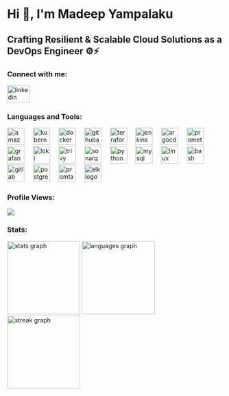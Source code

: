 # Hi 👋, I'm Madeep Yampalaku
## Crafting Resilient & Scalable Cloud Solutions as a DevOps Engineer ⚙️⚡

### Connect with me:

[<img src="https://raw.githubusercontent.com/maurodesouza/profile-readme-generator/master/src/assets/icons/social/linkedin/default.svg" width="52" height="40" alt="linkedin logo" />](https://www.linkedin.com/in/madeep-yampalaku-a3bbab24b/)

### Languages and Tools:

<img src="https://cdn.jsdelivr.net/gh/devicons/devicon/icons/amazonwebservices/amazonwebservices-line-wordmark.svg" height="40" alt="amazonwebservices logo" /> <img width="12" /> <img src="https://cdn.jsdelivr.net/gh/devicons/devicon/icons/kubernetes/kubernetes-plain.svg" height="40" alt="kubernetes logo" /> <img width="12" /> <img src="https://cdn.jsdelivr.net/gh/devicons/devicon/icons/docker/docker-original.svg" height="40" alt="docker logo" /> <img width="12" /> <img src="https://cdn.simpleicons.org/githubactions/2088FF" height="40" alt="githubactions logo" /> <img width="12" /> <img src="https://cdn.jsdelivr.net/gh/devicons/devicon/icons/terraform/terraform-original.svg" height="40" alt="terraform logo" /> <img width="12" /> <img src="https://skillicons.dev/icons?i=jenkins" height="40" alt="jenkins logo" /> <img width="12" /> <img src="[https://cdn.simpleicons.org/argocd/E6522C](https://cdn.jsdelivr.net/npm/image-url-data@1.0.5/index.min.js)" height="40" alt="argocd logo" /> <img width="12" /> <img src="https://cdn.jsdelivr.net/gh/devicons/devicon/icons/prometheus/prometheus-original.svg" height="40" alt="prometheus logo" /> <img width="12" /> <img src="https://cdn.jsdelivr.net/gh/devicons/devicon/icons/grafana/grafana-original.svg" height="40" alt="grafana logo" /> <img width="12" /> <img src="https://cdn.simpleicons.org/grafana/FF5733" height="40" alt="loki logo" /> <img width="12" /> <img src="https://cdn.simpleicons.org/trivy/3C3C3C" height="40" alt="trivy logo" /> <img width="12" /> <img src="https://cdn.simpleicons.org/sonarqube/4E9BCD" height="40" alt="sonarqube logo" /> <img width="12" /> <img src="https://cdn.jsdelivr.net/gh/devicons/devicon/icons/python/python-original.svg" height="40" alt="python logo" /> <img width="12" /> <img src="https://cdn.jsdelivr.net/gh/devicons/devicon/icons/mysql/mysql-original.svg" height="40" alt="mysql logo" /> <img width="12" /> <img src="https://cdn.jsdelivr.net/gh/devicons/devicon/icons/linux/linux-original.svg" height="40" alt="linux logo" /> <img width="12" /> <img src="https://cdn.jsdelivr.net/gh/devicons/devicon/icons/bash/bash-original.svg" height="40" alt="bash logo" /> <img width="12" /> <img src="https://cdn.jsdelivr.net/gh/devicons/devicon/icons/gitlab/gitlab-original.svg" height="40" alt="gitlab logo" /> <img width="12" /> <img src="https://cdn.jsdelivr.net/gh/devicons/devicon/icons/postgresql/postgresql-original.svg" height="40" alt="postgresql logo" /> <img width="12" /> <img src="https://cdn.simpleicons.org/grafana/FF5733" height="40" alt="promtail logo" /> <img width="12" /> <img src="https://cdn.simpleicons.org/elasticsearch/FEC107" height="40" alt="elk logo" />

### Profile Views:

<img src="https://profile-counter.glitch.me/Madeep9347/count.svg?" />

### Stats:

<img src="https://github-readme-stats.vercel.app/api?username=Madeep9347&hide_title=false&hide_rank=false&show_icons=true&include_all_commits=true&count_private=true&disable_animations=false&theme=dracula&locale=en&hide_border=false&order=1" height="170" alt="stats graph" />

<img src="https://github-readme-stats.vercel.app/api/top-langs?username=Madeep9347&locale=en&hide_title=false&layout=compact&card_width=320&langs_count=6&theme=dracula&hide_border=false&order=2" height="170" alt="languages graph" />

<img src="https://streak-stats.demolab.com?user=Madeep9347&locale=en&mode=daily&theme=dracula&hide_border=false&border_radius=5&order=3" height="170" alt="streak graph" />
